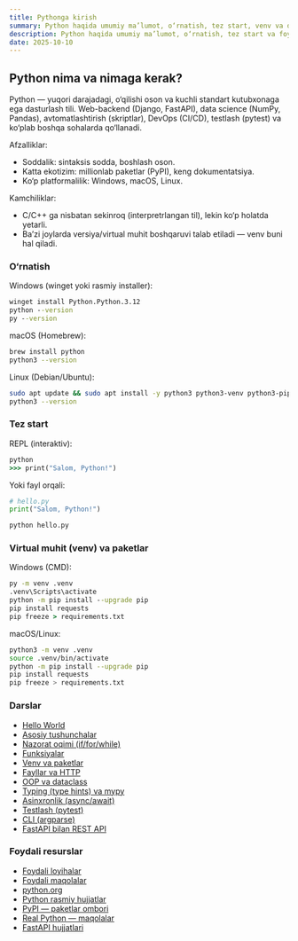 ```yaml
---
title: Pythonga kirish
summary: Python haqida umumiy ma’lumot, o‘rnatish, tez start, venv va darslar ro‘yxati
description: Python haqida umumiy ma’lumot, o‘rnatish, tez start va foydali manbalar
date: 2025-10-10
---
```


## Python nima va nimaga kerak?

<div class="my-md-content">

Python — yuqori darajadagi, o‘qilishi oson va kuchli standart kutubxonaga ega dasturlash tili. Web-backend (Django, FastAPI), data science (NumPy, Pandas), avtomatlashtirish (skriptlar), DevOps (CI/CD), testlash (pytest) va ko‘plab boshqa sohalarda qo‘llanadi.

Afzalliklar:
- Soddalik: sintaksis sodda, boshlash oson.
- Katta ekotizim: millionlab paketlar (PyPI), keng dokumentatsiya.
- Ko‘p platformalilik: Windows, macOS, Linux.

Kamchiliklar:
- C/C++ ga nisbatan sekinroq (interpretrlangan til), lekin ko‘p holatda yetarli.
- Ba’zi joylarda versiya/virtual muhit boshqaruvi talab etiladi — venv buni hal qiladi.

<h3 class="my-section-tag">O‘rnatish</h3>

Windows (winget yoki rasmiy installer):

```bat
winget install Python.Python.3.12
python --version
py --version
```

macOS (Homebrew):

```bash
brew install python
python3 --version
```

Linux (Debian/Ubuntu):

```bash
sudo apt update && sudo apt install -y python3 python3-venv python3-pip
python3 --version
```

<h3 class="my-section-tag">Tez start</h3>

REPL (interaktiv):

```bat
python
>>> print("Salom, Python!")
```

Yoki fayl orqali:

```python
# hello.py
print("Salom, Python!")
```

```bat
python hello.py
```

<h3 class="my-section-tag">Virtual muhit (venv) va paketlar</h3>

Windows (CMD):

```bat
py -m venv .venv
.venv\Scripts\activate
python -m pip install --upgrade pip
pip install requests
pip freeze > requirements.txt
```

macOS/Linux:

```bash
python3 -m venv .venv
source .venv/bin/activate
python -m pip install --upgrade pip
pip install requests
pip freeze > requirements.txt
```

<h3 class="my-section-tag">Darslar</h3>

- [Hello World](/examples/python/hello-world)
- [Asosiy tushunchalar](/examples/python/basics)
- [Nazorat oqimi (if/for/while)](/examples/python/control-flow)
- [Funksiyalar](/examples/python/functions)
- [Venv va paketlar](/examples/python/venv-and-packages)
- [Fayllar va HTTP](/examples/python/files-and-http)
- [OOP va dataclass](/examples/python/oop)
- [Typing (type hints) va mypy](/examples/python/typing)
- [Asinxronlik (async/await)](/examples/python/async)
- [Testlash (pytest)](/examples/python/testing)
- [CLI (argparse)](/examples/python/cli)
- [FastAPI bilan REST API](/examples/python/fastapi)

<h3 class="my-section-tag">Foydali resurslar</h3>

- <a target="_blank" href="https://github.com/JahongirHakimjonov">Foydali loyihalar</a>
- <a target="_blank" href="https://dev.jakhangir.uz">Foydali maqolalar</a>
- <a target="_blank" href="https://www.python.org/">python.org</a>
- <a target="_blank" href="https://docs.python.org/3/">Python rasmiy hujjatlar</a>
- <a target="_blank" href="https://pypi.org/">PyPI — paketlar ombori</a>
- <a target="_blank" href="https://realpython.com/">Real Python — maqolalar</a>
- <a target="_blank" href="https://fastapi.tiangolo.com/">FastAPI hujjatlari</a>

</div>


